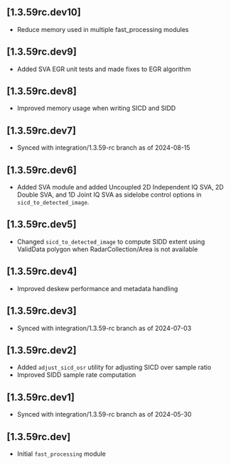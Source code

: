 ## [1.3.59rc.dev10]
- Reduce memory used in multiple fast_processing modules

## [1.3.59rc.dev9]
- Added SVA EGR unit tests and made fixes to EGR algorithm

## [1.3.59rc.dev8]
- Improved memory usage when writing SICD and SIDD

## [1.3.59rc.dev7]
- Synced with integration/1.3.59-rc branch as of 2024-08-15

## [1.3.59rc.dev6]
- Added SVA module and added Uncoupled 2D Independent IQ SVA, 2D Double SVA, and 1D Joint IQ SVA as sidelobe control options in `sicd_to_detected_image`.

## [1.3.59rc.dev5]
- Changed `sicd_to_detected_image` to compute SIDD extent using ValidData polygon when RadarCollection/Area is not available

## [1.3.59rc.dev4]
- Improved deskew performance and metadata handling

## [1.3.59rc.dev3]
- Synced with integration/1.3.59-rc branch as of 2024-07-03

## [1.3.59rc.dev2]
- Added `adjust_sicd_osr` utility for adjusting SICD over sample ratio
- Improved SIDD sample rate computation

## [1.3.59rc.dev1]
- Synced with integration/1.3.59-rc branch as of 2024-05-30

## [1.3.59rc.dev]
- Initial `fast_processing` module
